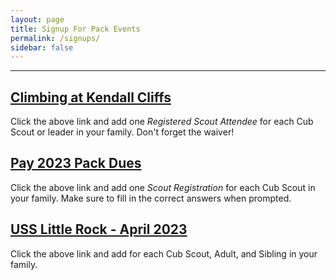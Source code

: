 ```yaml
---
layout: page
title: Signup For Pack Events
permalink: /signups/
sidebar: false
---
```


************
<!--
There are no currently open signups.
-->

<!--
## [Cub Haunted, Oct 7-9, 2022](https://cub-haunted-weekend-2022.cheddarup.com)
Join us at Cub Haunted for a spooky time!
-->
<!--
## [Roller Skating Popcorn Celebration](https://pack-150-roller-skating-popcorn-celebration-2022.cheddarup.com)
Please RSVP for our December 6th Skating Party and Pack Meeting.
-->

## [Climbing at Kendall Cliffs](https://pack1-150-2023-kendal-cliffs.cheddarup.com)
Click the above link and add one _Registered Scout Attendee_ for each Cub Scout or leader in your family. Don't forget the waiver!

## [Pay 2023 Pack Dues](https://pack-150-registration-for-2023.cheddarup.com)
Click the above link and add one _Scout Registration_ for each Cub Scout in your family. Make sure to fill in the correct answers when prompted.

## [USS Little Rock - April 2023](https://pack-150-uss-little-rock-spring-2023.cheddarup.com)
Click the above link and add for each Cub Scout, Adult, and Sibling in your family. 



